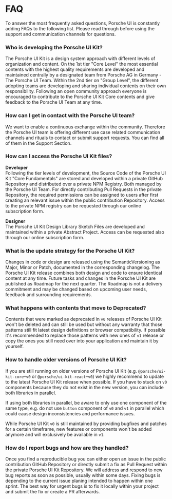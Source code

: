 # FAQ

To answer the most frequently asked questions, Porsche UI is constantly adding FAQs to the following list. Please read through before using the support and communication channels for questions.

### Who is developing the Porsche UI Kit?
The Porsche UI Kit is a design system approach with different levels of organization and content. On the 1st tier "Core Level" the most essential contents with the highest quality requirements are developed and maintained centrally by a designated team from Porsche AG in Germany - The Porsche UI Team. Within the 2nd tier on "Group Level", the different adopting teams are developing and sharing individual contents on their own responsibility. Following an open community approach everyone is encouraged to contribute to the Porsche UI Kit Core contents and give feedback to the Porsche UI Team at any time.

### How can I get in contact with the Porsche UI team?
We want to enable a continuous exchange within the community. Therefore the Porsche UI team is offering different use case related communication channels and rituals to contact or submit support requests. You can find all of them in the Support Section.

### How can I access the Porsche UI Kit files?
**Developer**  
Following the tier levels of development, the Source Code of the Porsche UI Kit "Core Fundamentals" are stored and developed within a private GitHub Repository and distributed over a private NPM Registry. Both managed by the Porsche UI Team. For directly contributing Pull Requests in the private Repository, the required permissions can be assigned to users after first creating an relevant issue within the public contribution Repository. Access to the private NPM registry can be requested through our online subscription form. 

**Designer**  
The Porsche UI Kit Design Library Sketch Files are developed and maintained within a private Abstract Project. Access can be requested also through our online subscription form.   

### What is the update strategy for the Porsche UI Kit?
Changes in code or design are released using the SemanticVersioning as Major, Minor or Patch, documented in the corresponding changelog. The Porsche UI Kit release combines both design and code to ensure identical content at any time. Future tasks and changes in the Porsche UI Kit are published as Roadmap for the next quarter. The Roadmap is not a delivery commitment and may be changed based on upcoming user needs, feedback and surrounding requirements.

### What happens with contents that move to Deprecated?
Contents that were marked as deprecated in `v0` releases of Porsche UI Kit won't be deleted and can still be used but without any warranty that those patterns still fit latest design definitions or browser compatibility. If possible it's recommended to replace those patterns with new ones of `v1` release or copy the ones you still need over into your application and maintain it by yourself.

### How to handle older versions of Porsche UI Kit?
If you are still running on older versions of Porsche UI Kit (e.g. `@porsche/ui-kit-core`–`v0` or `@porsche/ui-kit-react`–`v0`) we highly recommend to update to the latest Porsche UI Kit release when possible. If you have to stuck on `v0` components because they do not exist in the new version, you can include both libraries in parallel.

If using both libraries in parallel, be aware to only use one component of the same type, e.g. do not use `button` component of `v0` and `v1` in parallel which could cause design inconsistencies and performance issues.

While Porsche UI Kit `v0` is still maintained by providing bugfixes and patches for a certain timeframe, new features or components won't be added anymore and will exclusively be available in `v1`.

### How do I report bugs and how are they handled?
Once you find a reproducible bug you can either open an issue in the public contribution GitHub Repository or directly submit a fix as Pull Request within the private Porsche UI Kit Repository. We will address and respond to new bug reports as soon as possible, usually within some days. Fixing bugs is depending to the current issue planing intended to happen within one sprint. The best way for urgent bugs is to fix it locally within your project and submit the fix or create a PR afterwards.
